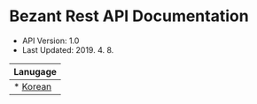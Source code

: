 # Bezant Rest API Documentation
* API Version: 1.0
* Last Updated: 2019. 4. 8.

|Lanugage|
|---|
|* [Korean](bezant-api-guide_kr.md)|
